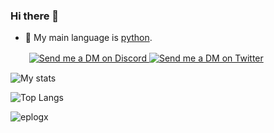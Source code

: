### Hi there 👋
- 🏫 My main language is [python](https://python.org).
<p>ㅤㅤ
  <a href="https://discord.com/users/507911095734763521" target="_blank">
    <img src="https://img.shields.io/badge/-Discord-5865F2?style=for-the-badge&logo=discord&logoColor=white" alt="Send me a DM on Discord">
  </a>
  <a href="https://www.twitter.com/eplogx/" target="_blank">
    <img src="https://img.shields.io/badge/-Twitter-9cf?style=for-the-badge&logo=Twitter&logoColor=white" alt="Send me a DM on Twitter">
  </a>
</p>


![My stats](https://github-readme-stats.vercel.app/api?username=eplogx&theme=algolia&show_icons=true)

![Top Langs](https://github-readme-stats.vercel.app/api/top-langs/?username=eplogx&theme=algolia&show_icons=true)

<p><img src="https://komarev.com/ghpvc/?username=eplogx&style=for-the-badge&color=36c7fc" alt=eplogx></p>
